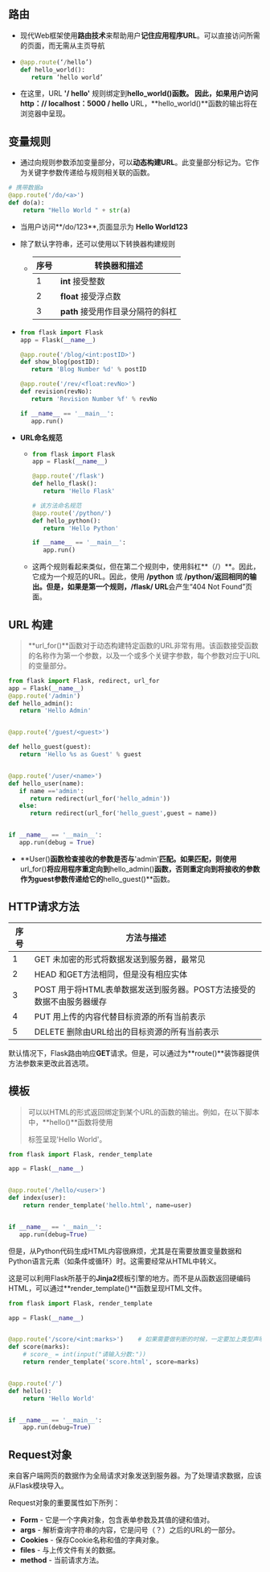 ## 路由

+ 现代Web框架使用**路由技术**来帮助用户**记住应用程序URL**。可以直接访问所需的页面，而无需从主页导航

+ ```python
  @app.route(‘/hello’)
  def hello_world():
     return ‘hello world’
  ```

+ 在这里，URL **'/ hello'** 规则绑定到**hello_world()**函数。 因此，如果用户访问**http：// localhost：5000 / hello** URL，**hello_world()**函数的输出将在浏览器中呈现。

## 变量规则

+ 通过向规则参数添加变量部分，可以**动态构建URL**。此变量部分标记为<variable-name>。它作为关键字参数传递给与规则相关联的函数。

```python
# 携带数据a
@app.route('/do/<a>')
def do(a):
    return "Hello World " + str(a)
```

+ 当用户访问**/do/123**,页面显示为 **Hello World123**

+ 除了默认字符串，还可以使用以下转换器构建规则

  + | 序号 | 转换器和描述                         |
    | ---- | ------------------------------------ |
    | 1    | **int**    接受整数                  |
    | 2    | **float**    接受浮点数              |
    | 3    | **path**    接受用作目录分隔符的斜杠 |

+ ```python
  from flask import Flask
  app = Flask(__name__)
  
  @app.route('/blog/<int:postID>')
  def show_blog(postID):
     return 'Blog Number %d' % postID
  
  @app.route('/rev/<float:revNo>')
  def revision(revNo):
     return 'Revision Number %f' % revNo
  
  if __name__ == '__main__':
     app.run()
  ```

+ **URL命名规范**

  + ```python
    from flask import Flask
    app = Flask(__name__)
    
    @app.route('/flask')
    def hello_flask():
       return 'Hello Flask'
    
    # 该方法命名规范
    @app.route('/python/')
    def hello_python():
       return 'Hello Python'
    
    if __name__ == '__main__':
       app.run()
    ```

  + 这两个规则看起来类似，但在第二个规则中，使用斜杠**（/）**。因此，它成为一个规范的URL。因此，使用 **/python** 或 **/python/**返回相同的输出。但是，如果是第一个规则，**/flask/ URL**会产生“404 Not Found”页面。

## URL 构建

> **url_for()**函数对于动态构建特定函数的URL非常有用。该函数接受函数的名称作为第一个参数，以及一个或多个关键字参数，每个参数对应于URL的变量部分。

```python
from flask import Flask, redirect, url_for
app = Flask(__name__)
@app.route('/admin')
def hello_admin():
   return 'Hello Admin'


@app.route('/guest/<guest>')

def hello_guest(guest):
   return 'Hello %s as Guest' % guest


@app.route('/user/<name>')
def hello_user(name):
   if name =='admin':
      return redirect(url_for('hello_admin'))
   else:
      return redirect(url_for('hello_guest',guest = name))


if __name__ == '__main__':
   app.run(debug = True)
```

+ **User()**函数检查接收的参数是否与**'admin'**匹配。如果匹配，则使用**url_for()**将应用程序重定向到**hello_admin()**函数，否则重定向到将接收的参数作为guest参数传递给它的**hello_guest()**函数。

## HTTP请求方法

| 序号 | 方法与描述                                                   |
| ---- | ------------------------------------------------------------ |
| 1    | GET  未加密的形式将数据发送到服务器，最常见                  |
| 2    | HEAD  和GET方法相同，但是没有相应实体                        |
| 3    | POST  用于将HTML表单数据发送到服务器。POST方法接受的数据不由服务器缓存 |
| 4    | PUT  用上传的内容代替目标资源的所有当前表示                  |
| 5    | DELETE 删除由URL给出的目标资源的所有当前表示                 |

默认情况下，Flask路由响应**GET**请求。但是，可以通过为**route()**装饰器提供方法参数来更改此首选项。

## 模板

> 可以以HTML的形式返回绑定到某个URL的函数的输出。例如，在以下脚本中，**hello()**函数将使用
>
> 标签呈现'Hello World'。

```python
from flask import Flask, render_template

app = Flask(__name__)


@app.route('/hello/<user>')
def index(user):
    return render_template('hello.html', name=user)


if __name__ == '__main__':
   app.run(debug=True)
```

但是，从Python代码生成HTML内容很麻烦，尤其是在需要放置变量数据和Python语言元素（如条件或循环）时。这需要经常从HTML中转义。

这是可以利用Flask所基于的**Jinja2**模板引擎的地方。而不是从函数返回硬编码HTML，可以通过**render_template()**函数呈现HTML文件。

```python
from flask import Flask, render_template

app = Flask(__name__)


@app.route('/score/<int:marks>')    # 如果需要做判断的时候，一定要加上类型声明，不然都会认为是string
def score(marks):
    # score_ = int(input("请输入分数:"))
    return render_template('score.html', score=marks)


@app.route('/')
def hello():
    return 'Hello World'


if __name__ == '__main__':
    app.run(debug=True)

```

## Request对象

来自客户端网页的数据作为全局请求对象发送到服务器。为了处理请求数据，应该从Flask模块导入。

Request对象的重要属性如下所列：

- **Form** - 它是一个字典对象，包含表单参数及其值的键和值对。
- **args** - 解析查询字符串的内容，它是问号（？）之后的URL的一部分。
- **Cookies** - 保存Cookie名称和值的字典对象。
- **files** - 与上传文件有关的数据。
- **method** - 当前请求方法。